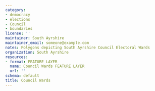 ```yaml
---
category:
- democracy
- elections
- Council
- boundaries
license: ''
maintainer: South Ayrshire
maintainer_email: someone@example.com
notes: Polygons depicting South Ayrshire Council Electoral Wards
organization: South Ayrshire
resources:
- format: FEATURE LAYER
  name: Council Wards FEATURE LAYER
  url: ''
schema: default
title: Council Wards
---
```

